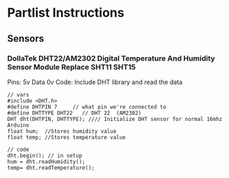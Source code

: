 # Partlist Instructions

## Sensors

### DollaTek DHT22/AM2302 Digital Temperature And Humidity Sensor Module Replace SHT11 SHT15 

Pins: 5v Data 0v
Code: Include DHT library and read the data

```
// vars
#include <DHT.h>
#define DHTPIN 7     // what pin we're connected to
#define DHTTYPE DHT22   // DHT 22  (AM2302)
DHT dht(DHTPIN, DHTTYPE); //// Initialize DHT sensor for normal 16mhz Arduino
float hum;  //Stores humidity value
float temp; //Stores temperature value

// code
dht.begin(); // in setup
hum = dht.readHumidity();
temp= dht.readTemperature();
```


